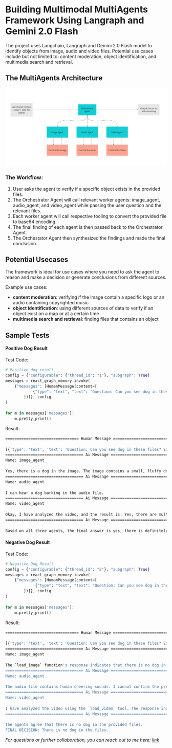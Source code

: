 # Building Multimodal MultiAgents Framework Using Langraph and Gemini 2.0 Flash

The project uses Langchain, Langraph and Gemini 2.0 Flash model to identify objects from image, audio and video files. Potential use cases include but not limited to: content moderation, object identification, and multimedia search and retrieval.

## The MultiAgents Architecture

![The MultiAgents Architecutre](data/multiagents_architecture.png)

### The Workflow:

1. User asks the agent to verify if a specific object exists in the provided files.
2. The Orchestrator Agent will call relevant worker agents: image_agent, audio_agent, and video_agent while passing the user question and the relevant files.
3. Each worker agent will call respective tooling to convert the provided file to base64 encoding.
4. The final finding of each agent is then passed back to the Orchestrator Agent.
5. The Orchestator Agent then synthesized the findings and made the final conclusion.

## Potential Usecases

The framework is ideal for use cases where you need to ask the agent to reason and make a decision or generate conclusions from different sources.

Example use cases:

- **content moderation**: verifying if the image contain a specific logo or an audio containing copyrighted music
- **object identification**: using different sources of data to verify if an object exist on a map or at a certain time
- **multimedia search and retrieval**: finding files that contains an object

## Sample Tests

#### Positive Dog Result

Test Code:

```python
# Positive dog result
config = {"configurable": {"thread_id": "1"}, "subgraph": True}
messages = react_graph_memory.invoke(
    {"messages": [HumanMessage(content=[
            {"type": "text", "text": "Question: Can you see dog in these files? Explain your reasoning. File path: For image_agent, use the image path ./data/dog_yes.jpg. For audio_agent, use the audio file path ./data/dog_audio_yes.mp3. For video_agent, use the video file path ./data/dog_video_yes.mp4"}
        ])]}, config
)

for m in messages['messages']:
    m.pretty_print()
```

Result:

```bash
================================ Human Message =================================

[{'type': 'text', 'text': 'Question: Can you see dog in these files? Explain your reasoning. File path: For image_agent, use the image path ./data/dog_yes.jpg. For audio_agent, use the audio file path ./data/dog_audio_yes.mp3. For video_agent, use the video file path ./data/dog_video_yes.mp4'}]
================================== Ai Message ==================================
Name: image_agent

Yes, there is a dog in the image. The image contains a small, fluffy dog with a white and gray coat. It is sticking out its tongue and wearing a collar with a tag.
================================== Ai Message ==================================
Name: audio_agent

I can hear a dog barking in the audio file.
================================== Ai Message ==================================
Name: video_agent

Okay, I have analyzed the video, and the result is: Yes, there are multiple dogs in this video.
================================== Ai Message ==================================

Based on all three agents, the final answer is yes, there is definitely a dog in the provided files. The image agent visually confirms a dog, the audio agent detects dog barking, and the video agent identifies multiple dogs.
```

#### Negative Dog Result

Test Code:

```python
# Negative Dog Result
config = {"configurable": {"thread_id": "2"}, "subgraph": True}
messages = react_graph_memory.invoke(
    {"messages": [HumanMessage(content=[
             {"type": "text", "text": "Question: Can you see dog in these files? Explain your reasoning. For image_agent, use the image path ./data/scenery.jpg. For audio_agent, use the audio file path ./data/girl_laughing.mp3. For video_agent, use the video file path ./data/people_thinking.mp4"}
        ])]}, config
)

for m in messages['messages']:
    m.pretty_print()
```

Result:

```bash
================================ Human Message =================================

[{'type': 'text', 'text': 'Question: Can you see dog in these files? Explain your reasoning. For image_agent, use the image path ./data/scenery.jpg. For audio_agent, use the audio file path ./data/crowd_cheering.mp3. For video_agent, use the video file path ./data/people_thinking.mp4'}]
================================== Ai Message ==================================
Name: image_agent

The `load_image` function's response indicates that there is no dog in the image. The image shows a landscape with a grassy hill, a tree, a bright blue sky with clouds, and some red flowers.
================================== Ai Message ==================================
Name: audio_agent

The audio file contains human cheering sounds. I cannot confirm the presence of a dog in the audio file.
================================== Ai Message ==================================
Name: video_agent

I have analyzed the video using the `load_video` tool. The response indicates that there is no dog in the video. The video features people expressing thought or concern, but no animals are present.
================================== Ai Message ==================================

The agents agree that there is no dog in the provided files.
FINAL DECISION: There is no dog in the files.
```

_For questions or further collaboration, you can reach out to me here: [link](https://www.mayshinlyan.com/)_
